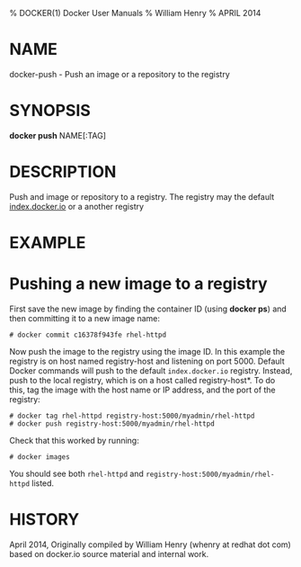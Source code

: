 % DOCKER(1) Docker User Manuals
% William Henry
% APRIL 2014
# NAME
docker-push - Push an image or a repository to the registry

# SYNOPSIS
**docker push** NAME[:TAG]

# DESCRIPTION
Push and image or repository to a registry.  The registry may the default
 [index.docker.io](https://index.docker.io/v1/) or a another registry

# EXAMPLE

# Pushing a new image to a registry

First save the new image by finding the container ID (using **docker ps**)
and then committing it to a new image name:

    # docker commit c16378f943fe rhel-httpd

Now push the image to the registry using the image ID. In this example
the registry is on host named registry-host and listening on port 5000.
 Default Docker commands will push to the default `index.docker.io`
 registry. Instead, push to the local registry, which is on a host called
 registry-host*. To do this, tag the image with the host name or IP
address, and the port of the registry:

    # docker tag rhel-httpd registry-host:5000/myadmin/rhel-httpd
    # docker push registry-host:5000/myadmin/rhel-httpd

Check that this worked by running:

    # docker images

You should see both `rhel-httpd` and `registry-host:5000/myadmin/rhel-httpd`
 listed.

# HISTORY
April 2014, Originally compiled by William Henry (whenry at redhat dot com)
 based on docker.io source material and internal work.
